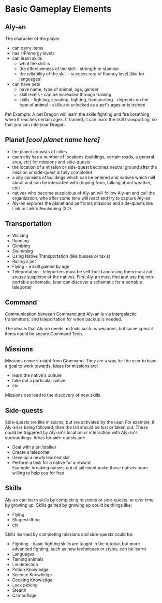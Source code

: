 # Basic Gameplay Elements

## Aly-an
The character of the player
- can carry items
- has HP/energy levels
- can learn skills
	- what the skill is
	- the effectiveness of the skill - strength or stamina
	- the reliability of the skill - success rate of fluency level (like for languages)
- can have pets
	- have name, type of animal, age, gender
	- skill levels - can be increased through training
	- skills - fighting, scouting, fighting, transporting - depends on the type of animal - skills are unlocked as a pet's ages or is trained


Pet Example: A pet Dragon will learn the skills fighting and fire breathing when it reaches certain ages. If trained, it can learn the skill transporting, so that you can ride your Dragon.

## Planet _[cool planet name here]_

- the planet consists of cities
- each city has a number of locations (buildings, certain roads, a general area, etc) for missions and side-quests
- the location of a mission or side-quest becomes neutral ground after the mission or side-quest is fully completed
- a city consists of buildings which can be entered and natives which mill about and can be interacted with (buying from, talking about weather, etc)
- natives who become suspicious of Aly-an will follow Aly-an and call the organization, who after some time will react and try to capture Aly-an
- Aly-an explores the planet and performs missions and side-quests like Link in Link's Awakening (2D)

## Transportation
- Walking
- Running
- Climbing
- Swimming
- Using Native Transportation (like busses or taxis)
- Riding a pet
- Flying - a skill gained by age
- Teleportation - teleporters must be self-build and using them must not arouse suspicion of the natives. First Aly-an must find and use the non-portable schematic, later can discover a schematic for a portable teleporter

## Command

Communication between Command and Aly-an is via intergalactic transmitters, and teleportation for when backup is needed.

The idea is that Aly-an needs no tools such as weapons, but some special items could be secure Command Tech.

## Missions

Missions come straight from Command. They are a way for the user to have a goal to work towards. Ideas for missions are:
- learn the native's culture
- take out a particular native
- etc

Missions can lead to the discovery of new skills.

## Side-quests

Side-quests are like missions, but are activated by the user. For example, if Aly-an is being followed, then the tail should be lost or taken out. These could be triggered by Aly-an's location or interaction with Aly-an's surroundings. Ideas for side-quests are:
- Deal with a tail/stalker
- Create a teleporter
- Develop a newly learned skill
- Perform a task for a native for a reward  
  Example: breaking natives out of jail might make those natives more willing to help you for free

## Skills

Aly-an can learn skills by completing missions or side-quests, or over time by growing up. Skills gained by growing up could be things like:
- Flying
- Shapeshifting
- etc

Skills learned by completing missions and side-quests could be:
- Fighting - basic fighting skills are taught in the tutorial, but more advanced fighting, such as new techniques or styles, can be learnt
- Languages
- Taming animals
- Lie detection
- Potion Knowledge
- Science Knowledge
- Cooking Knowledge
- Lock picking
- Stealth
- Camouflage
